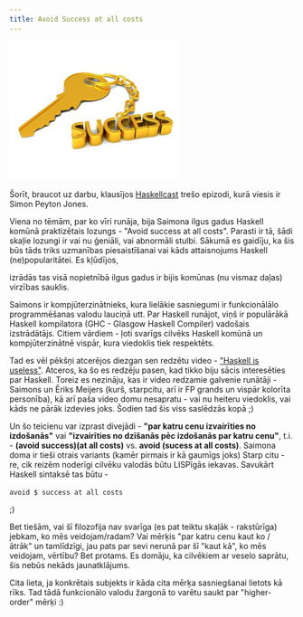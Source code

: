 ```yaml
---
title: Avoid Success at all costs	
---
```


![](/images/key2success.jpg)

Šorīt, braucot uz darbu, klausījos [Haskellcast](http://www.haskellcast.com) trešo epizodi, kurā viesis ir Simon Peyton Jones.

Viena no tēmām, par ko vīri runāja, bija Saimona ilgus gadus Haskell komūnā praktizētais lozungs - "Avoid success at all costs".
Parasti ir tā, šādi skaļie lozungi ir vai nu ģeniāli, vai abnormāli stulbi. Sākumā es gaidīju, ka šis būs tāds triks uzmanības piesaistīšanai vai kāds attaisnojums Haskell (ne)popularitātei. Es kļūdījos, 
<!--more-->
izrādās tas visā nopietnībā ilgus gadus ir bijis komūnas (nu vismaz daļas) virzības sauklis.

Saimons ir kompjūterzinātnieks, kura lielākie sasniegumi ir funkcionālālo programmēšanas valodu lauciņā utt. Par Haskell runājot, viņš ir populārākā Haskell kompilatora (GHC - Glasgow Haskell Compiler) vadošais izstrādātājs. Citiem vārdiem - ļoti svarīgs cilvēks Haskell komūnā un kompjūterzinātnē vispār, kura viedoklis tiek respektēts.

Tad es vēl pēkšņi atcerējos diezgan sen redzētu video - ["Haskell is useless"](https://www.youtube.com/watch?v=iSmkqocn0oQ). Atceros, ka šo es redzēju pasen, kad tikko biju sācis interesēties par Haskell. Toreiz es nezināju, kas ir video redzamie galvenie runātāji - Saimons un Ēriks Meijers (kurš, starpcitu, arī ir FP grands un vispār kolorīta personība), kā arī paša video domu nesapratu - vai nu heiteru viedoklis, vai kāds ne pārāk izdevies joks.
Šodien tad šis viss saslēdzās kopā ;)

Un šo teicienu var izprast divejādi - **"par katru cenu izvairīties no izdošanās"** vai **"izvairīties no dzīšanās pēc izdošanās par katru cenu"**, t.i. - **(avoid success)(at all costs)** vs. **avoid (sucess at all costs)**. Saimona doma ir tieši otrais variants (kamēr pirmais ir kā gaumīgs joks)
Starp citu - re, cik reizēm noderīgi cilvēku valodās būtu LISPīgās iekavas.
Savukārt Haskell sintaksē tas būtu - 

```avoid $ success at all costs``` 

;)

Bet tiešām, vai šī filozofija nav svarīga (es pat teiktu skaļāk - rakstūrīga) jebkam, ko mēs veidojam/radam? Vai mērķis "par katru cenu kaut ko / ātrāk" un tamlīdzīgi, jau pats par sevi nerunā par šī "kaut kā", ko mēs veidojam, vērtību? Bet protams. Es domāju, ka cilvēkiem ar veselo saprātu, šis nebūs nekāds jaunatklājums.

Cita lieta, ja konkrētais subjekts ir kāda cita mērķa sasniegšanai lietots kā rīks. Tad tādā funkcionālo valodu žargonā to varētu saukt par "higher-order" mērķi :)